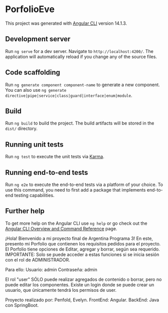 # PorfolioEve

This project was generated with [Angular CLI](https://github.com/angular/angular-cli) version 14.1.3.

## Development server

Run `ng serve` for a dev server. Navigate to `http://localhost:4200/`. The application will automatically reload if you change any of the source files.

## Code scaffolding

Run `ng generate component component-name` to generate a new component. You can also use `ng generate directive|pipe|service|class|guard|interface|enum|module`.

## Build

Run `ng build` to build the project. The build artifacts will be stored in the `dist/` directory.

## Running unit tests

Run `ng test` to execute the unit tests via [Karma](https://karma-runner.github.io).

## Running end-to-end tests

Run `ng e2e` to execute the end-to-end tests via a platform of your choice. To use this command, you need to first add a package that implements end-to-end testing capabilities.

## Further help

To get more help on the Angular CLI use `ng help` or go check out the [Angular CLI Overview and Command Reference](https://angular.io/cli) page.

¡Hola! Bienvenido a mi proyecto final de Argentina Programa 3!
En este, presento mi Porfolio que contienen los requisitos pedidos para el proyecto.
El Porfolio tiene opciones de Editar, agregar y borrar, según sea requerido.
IMPORTANTE: Solo se puede acceder a estas funciones si se inicia sesión con el rol de ADMINISTRADOR.

Para ello:
Usuario: admin
Contraseña: admin

El rol "user" SÓLO puede realizar agregados de contenido o borrar, pero no puede editar los componentes.
Existe un login donde se puede crear un usuario, que únicamente tendrá los permisos de user.

Proyecto realizado por: Penfold, Evelyn.
FrontEnd: Angular.
BackEnd: Java con SpringBoot.